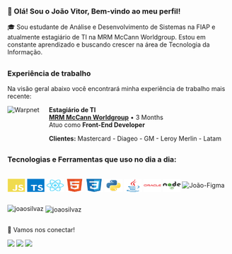### 👋 Olá! Sou o João Vitor, Bem-vindo ao meu perfil!

🎓 
Sou estudante de Análise e Desenvolvimento de Sistemas na FIAP e atualmente estagiário de TI na MRM McCann Worldgroup. Estou em constante aprendizado e buscando crescer na área de Tecnologia da Informação.
##
### Experiência de trabalho

Na visão geral abaixo você encontrará minha experiência de trabalho mais recente:

[<img align="left" height="94px" width="94px" alt="Warpnet" src="https://encrypted-tbn0.gstatic.com/images?q=tbn:ANd9GcTDRMun7l-k_b6II0SivAMoIkQnX50MXfk-ug&s"/>](https://www.mrmbrasil.com.br/)

**Estagiário de TI** \
[**MRM McCann Worldgroup**]((https://www.mrmbrasil.com.br/)) • 3 Months\
Atuo como **Front-End Developer**

**Clientes:** Mastercard - Diageo - GM - Leroy Merlin - Latam
##

### Tecnologias e Ferramentas que uso no dia a dia:
<div style="display: inline_block"><br>
  <img align="center" alt="João-Js" height="30" width="40" src="https://raw.githubusercontent.com/devicons/devicon/master/icons/javascript/javascript-plain.svg">
  <img align="center" alt="João-Ts" height="30" width="40" src="https://raw.githubusercontent.com/devicons/devicon/master/icons/typescript/typescript-plain.svg">
  <img align="center" alt="João-React" height="30" width="40" src="https://raw.githubusercontent.com/devicons/devicon/master/icons/react/react-original.svg">
  <img align="center" alt="João-HTML" height="30" width="40" src="https://raw.githubusercontent.com/devicons/devicon/master/icons/html5/html5-original.svg">
  <img align="center" alt="João-CSS" height="30" width="40" src="https://raw.githubusercontent.com/devicons/devicon/master/icons/css3/css3-original.svg">
  <img align="center" alt="João-Python" height="30" width="40" src="https://raw.githubusercontent.com/devicons/devicon/master/icons/python/python-original.svg">
  <img align="center" alt="João-Java" height="30" width="40" src="https://raw.githubusercontent.com/devicons/devicon/master/icons/java/java-original.svg">
  <img align="center" alt="João-Oracle" height="30" width="40" src="https://raw.githubusercontent.com/devicons/devicon/master/icons/oracle/oracle-original.svg">
  <img align="center" alt="João-Node.js" height="30" width="40" src="https://raw.githubusercontent.com/devicons/devicon/master/icons/nodejs/nodejs-original-wordmark.svg">
  <img align="center" alt="João-Figma" height="30" width="40" src="https://www.vectorlogo.zone/logos/figma/figma-icon.svg">
</div>

##

<p><img align="left" src="https://github-readme-stats.vercel.app/api/top-langs?username=joaosilvaz&show_icons=true&locale=en&layout=compact" alt="joaosilvaz" /></p>

<p>&nbsp;<img align="center" src="https://github-readme-stats.vercel.app/api?username=joaosilvaz&show_icons=true&locale=en" alt="joaosilvaz" /></p>


##
🔗 Vamos nos conectar!

<div> 
  <a href="https://www.instagram.com/joaovitoor._/" target="_blank"><img src="https://img.shields.io/badge/-Instagram-%23E4405F?style=for-the-badge&logo=instagram&logoColor=white" target="_blank"></a>
  <a href = "mailto:joaovitoraz31@gmail.com"><img src="https://img.shields.io/badge/-Gmail-%23333?style=for-the-badge&logo=gmail&logoColor=white" target="_blank"></a>
  <a href="www.linkedin.com/in/joão-vitor-da-silva-5677202b1" target="_blank"><img src="https://img.shields.io/badge/-LinkedIn-%230077B5?style=for-the-badge&logo=linkedin&logoColor=white" target="_blank"></a> 
</div>








